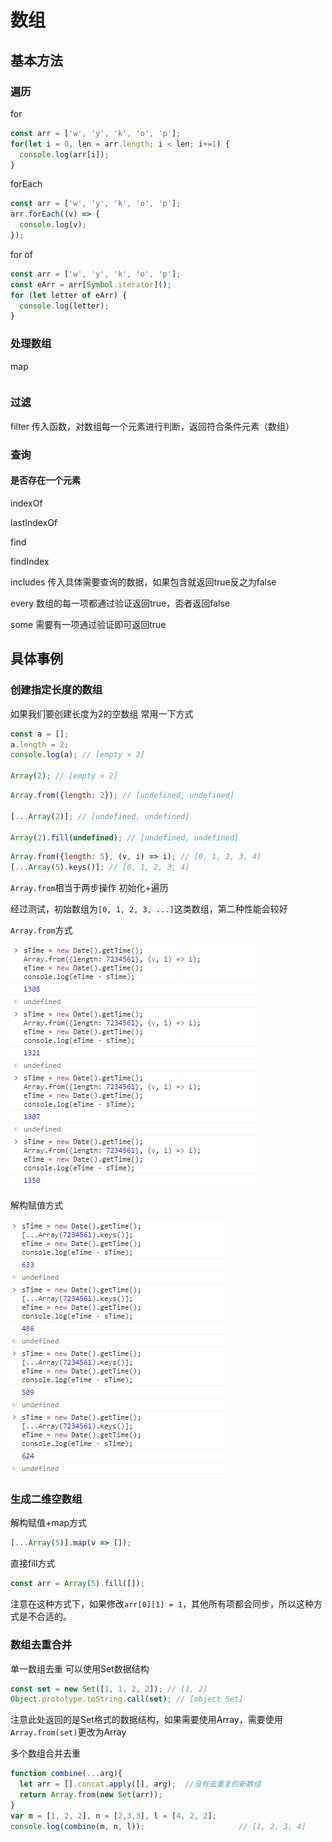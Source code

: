# 数组

## 基本方法

### 遍历

for
```js
const arr = ['w', 'y', 'k', 'o', 'p'];
for(let i = 0, len = arr.length; i < len; i+=1) {
  console.log(arr[i]);
}
```

forEach
```js
const arr = ['w', 'y', 'k', 'o', 'p'];
arr.forEach((v) => {
  console.log(v);
});
```

for of
```js
const arr = ['w', 'y', 'k', 'o', 'p'];
const eArr = arr[Symbol.iterator]();
for (let letter of eArr) {
  console.log(letter);
}
```

### 处理数组

map
```js

```

### 过滤

filter 传入函数，对数组每一个元素进行判断，返回符合条件元素（数组）

### 查询


#### 是否存在一个元素


indexOf

lastIndexOf


find

findIndex


includes 传入具体需要查询的数据，如果包含就返回true反之为false


every 数组的每一项都通过验证返回true，否者返回false

some 需要有一项通过验证即可返回true





## 具体事例

### 创建指定长度的数组

如果我们要创建长度为2的空数组
常用一下方式

```js
const a = [];
a.length = 2;
console.log(a); // [empty × 2]

Array(2); // [empty × 2]
```

```js
Array.from({length: 2}); // [undefined, undefined]

[...Array(2)]; // [undefined, undefined]

Array(2).fill(undefined); // [undefined, undefined]
```

```js
Array.from({length: 5}, (v, i) => i); // [0, 1, 2, 3, 4]
[...Array(5).keys()]; // [0, 1, 2, 3, 4]
```
`Array.from`相当于两步操作 初始化+遍历

经过测试，初始数组为`[0, 1, 2, 3, ...]`这类数组，第二种性能会较好

`Array.from`方式

![images](./images/Array1.png)

解构赋值方式

![images](./images/Array2.png)


### 生成二维空数组

解构赋值+map方式
```js
[...Array(5)].map(v => []);
```

直接fill方式
```js
const arr = Array(5).fill([]);
```
注意在这种方式下，如果修改`arr[0][1] = 1`，其他所有项都会同步，所以这种方式是不合适的。


### 数组去重合并

单一数组去重
可以使用Set数据结构
```js
const set = new Set([1, 1, 2, 2]); // [1, 2]
Object.prototype.toString.call(set); // [object Set]
```
注意此处返回的是Set格式的数据结构，如果需要使用Array，需要使用`Array.from(set)`更改为Array

多个数组合并去重
```js
function combine(...arg){ 
  let arr = [].concat.apply([], arg);  //没有去重复的新数组 
  return Array.from(new Set(arr));
} 
var m = [1, 2, 2], n = [2,3,3], l = [4, 2, 2]; 
console.log(combine(m, n, l));                     // [1, 2, 3, 4]
```
